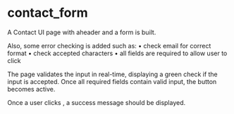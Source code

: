 # contact_form
A Contact UI page with aheader and a form is built.

Also, some error checking is added such as:
• check email for correct format
• check accepted characters
• all fields are required to allow user to click <send>

The page validates the input in real-time, displaying a green check if the input is accepted.
Once all required fields contain valid input, the <send> button becomes active.

Once a user clicks <send>, a success message should be displayed.
